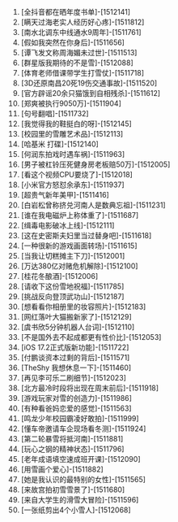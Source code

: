
1. [全抖音都在晒年度书单]-[1512141]
1. [瞒天过海老实人经历好心疼]-[1511812]
1. [南水北调东中线通水9周年]-[1511761]
1. [假如我突然在你身后]-[1511656]
1. [谭飞发文称周海媚未过世]-[1511513]
1. [群星版我期待的不是雪]-[1512088]
1. [体育老师借课带学生打雪仗]-[1511718]
1. [3D还原南昌20死19伤交通事故]-[1511520]
1. [官方辟谣20余只猫饿到自相残杀]-[1511612]
1. [郑爽被执行9050万]-[1511904]
1. [句号翻唱]-[1511732]
1. [我觉得我的鞋挺白的呀]-[1512145]
1. [校园里的雪雕艺术品]-[1512113]
1. [哈基米 打碟]-[1512140]
1. [何润东拍戏时遇车祸]-[1511963]
1. [男子被杠铃压死健身房老板赔50万]-[1512005]
1. [看这个视频CPU要烧了]-[1512018]
1. [小米官方怒怼余承东]-[1511937]
1. [超贵气新年美甲]-[1511416]
1. [白岩松曾称挤兑河南人是数典忘祖]-[1511231]
1. [谁在我电磁炉上称体重了]-[1511687]
1. [缉毒电影破冰上线]-[1512111]
1. [这在史密斯夫妇里当过替身吧]-[1511618]
1. [一种很新的游戏画面转场]-[1511615]
1. [当我让切糕摊主下刀]-[1512001]
1. [万达380亿对赌危机解除]-[1512100]
1. [桂花冬酿酒]-[1512006]
1. [请收下这份雪地祝福]-[1511785]
1. [挑战反向登顶武功山]-[1512187]
1. [想看看你相册里的妆容照片]-[1512183]
1. [网红落叶大猫搬新家了]-[1512129]
1. [虞书欣5分钟机器人台词]-[1512110]
1. [不是国外去不起成都更有性价比]-[1512053]
1. [iOS 17.2正式版新功能]-[1511722]
1. [付鹏谈资本过剩的背后]-[1511571]
1. [TheShy 我想休息一下]-[1511460]
1. [再见李可乐二刷细节]-[1512023]
1. [北方最冷时段将出现在周末前后]-[1511918]
1. [游戏玩家对雪的创造力]-[1511986]
1. [有种看爸妈恋爱的感觉]-[1511563]
1. [鸣龙少年校园霸凌好敢拍]-[1511999]
1. [懂车帝邀请车企现场看冬测]-[1511924]
1. [第二轮暴雪将抵河南]-[1511881]
1. [玩心之钢的精神状态]-[1511796]
1. [老年成语填空速成班开课]-[1512090]
1. [用雪画个爱心]-[1511882]
1. [她是我认识的最特别的女性]-[1511565]
1. [来故宫拍初雪雪景了]-[1511680]
1. [来自大学生的滑雪大冒险]-[1511596]
1. [一张纸剪出4个小雪人]-[1512068]